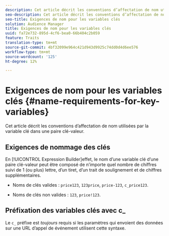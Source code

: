```yaml
---
description: Cet article décrit les conventions d’affectation de nom utilisées par la variable clé dans une paire clé-valeur.
seo-description: Cet article décrit les conventions d’affectation de nom utilisées par la variable clé dans une paire clé-valeur.
seo-title: Exigences de nom pour les variables clés
solution: Audience Manager
title: Exigences de nom pour les variables clés
uuid: fa72e732-895d-4cf6-bea0-66b404c2b059
feature: Traits
translation-type: tm+mt
source-git-commit: 4bf32099e964c421d943d9925c74dd0d4d6ee576
workflow-type: tm+mt
source-wordcount: '125'
ht-degree: 12%

---
```



# Exigences de nom pour les variables clés {#name-requirements-for-key-variables}

Cet article décrit les conventions d’affectation de nom utilisées par la variable clé dans une paire clé-valeur.

## Exigences de nommage des clés

<!-- c_tb_key_name_requirements.xml -->

En [!UICONTROL Expression Builder]effet, le nom d’une variable clé d’une paire clé-valeur peut être composé de n’importe quel nombre de chiffres suivi de 1 (ou plus) lettre, d’un tiret, d’un trait de soulignement et de chiffres supplémentaires.

* Noms de clés valides : `price123`, `123price`, `price-123`, `c_price123`.

* Noms de clés non valides : `123`, `price!123`.

## Préfixation des variables clés avec c_

Le `c_` préfixe est *toujours* requis si les paramètres qui envoient des données sur une URL d’appel de événement utilisent cette syntaxe.